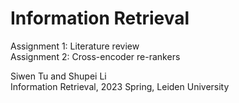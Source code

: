 # Information Retrieval
Assignment 1: Literature review\
Assignment 2: Cross-encoder re-rankers

Siwen Tu and Shupei Li\
Information Retrieval, 2023 Spring, Leiden University

